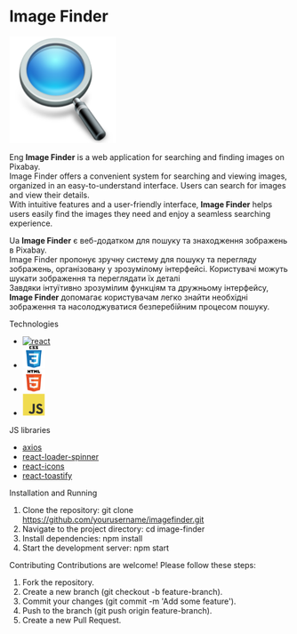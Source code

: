 <h1>Image Finder</h1>
<img alt='image finder logo' src='./public/chrome192.png'>

Eng <b>Image Finder</b> is a web application for searching and finding images on
Pixabay. </br> Image Finder offers a convenient system for searching and viewing
images, organized in an easy-to-understand interface. Users can search for
images and view their details. </br> With intuitive features and a user-friendly
interface, <b>Image Finder</b> helps users easily find the images they need and
enjoy a seamless searching experience.

Ua <b>Image Finder</b> є веб-додатком для пошуку та знаходження зображень в
Pixabay. </br> Image Finder пропонує зручну систему для пошуку та перегляду
зображень, організовану у зрозумілому інтерфейсі. Користувачі можуть шукати
зображення та переглядати їх деталі </br> Завдяки інтуїтивно зрозумілим функціям
та дружньому інтерфейсу, <b>Image Finder</b> допомагає користувачам легко знайти
необхідні зображення та насолоджуватися безперебійним процесом пошуку.

Technologies

 <ul align="left">
  <li><a href="https://nodejs.org/en" target="_blank" rel="noreferrer"> <img src="https://create-react-app.dev/img/logo.svg" alt="react" width="40" height="40"/> </a> </li>
  <li><a href="https://www.w3schools.com/css/" target="_blank" rel="noreferrer"> <img src="https://raw.githubusercontent.com/devicons/devicon/master/icons/css3/css3-original-wordmark.svg" alt="css3" width="40" height="40"/> </a> </li>
    <li><a href="https://www.w3.org/html/" target="_blank" rel="noreferrer"> <img src="https://raw.githubusercontent.com/devicons/devicon/master/icons/html5/html5-original-wordmark.svg" alt="html5" width="40" height="40"/> </a> </li>
      <li><a href="https://developer.mozilla.org/en-US/docs/Web/JavaScript" target="_blank" rel="noreferrer"> <img src="https://raw.githubusercontent.com/devicons/devicon/master/icons/javascript/javascript-original.svg" alt="javascript" width="40" height="40"/> </a></li> 
	  </ul>

JS libraries

<ul align="left">
<li><a href="https://axios-http.com/docs/intro" target="_blank" rel="noreferrer"> axios </a></li>
<li><a href="https://www.npmjs.com/package/react-loader-spinner" target="_blank" rel="noreferrer"> react-loader-spinner </a></li>
<li><a href="https://www.npmjs.com/package/react-icons" target="_blank" rel="noreferrer"> react-icons </a></li>
<li><a href="https://www.npmjs.com/package/react-toastify" target="_blank" rel="noreferrer"> react-toastify </a></li>
</ul>

Installation and Running

1. Clone the repository: git clone
   https://github.com/yourusername/imagefinder.git
2. Navigate to the project directory: cd image-finder
3. Install dependencies: npm install
4. Start the development server: npm start

Contributing Contributions are welcome! Please follow these steps:

1. Fork the repository.
2. Create a new branch (git checkout -b feature-branch).
3. Commit your changes (git commit -m 'Add some feature').
4. Push to the branch (git push origin feature-branch).
5. Create a new Pull Request.
